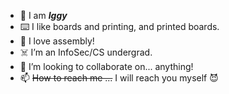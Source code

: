 - 🗿 I am __*Iggy*__
- ⌨️ I like boards and printing, and printed boards.
- 🧮 I love assembly!
- ☠️ I’m an InfoSec/CS undergrad.
- 🤨 I’m looking to collaborate on... anything!
- 📫 ~~How to reach me ...~~ I will reach you myself 😈
